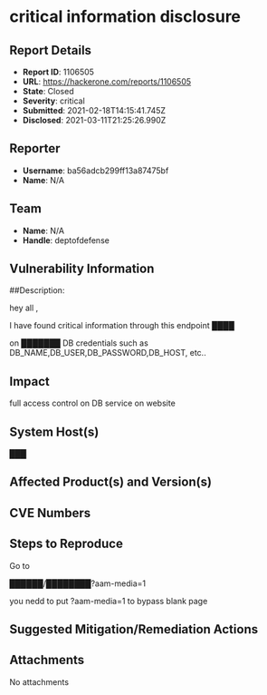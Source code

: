 # critical information disclosure

## Report Details
- **Report ID**: 1106505
- **URL**: https://hackerone.com/reports/1106505
- **State**: Closed
- **Severity**: critical
- **Submitted**: 2021-02-18T14:15:41.745Z
- **Disclosed**: 2021-03-11T21:25:26.990Z

## Reporter
- **Username**: ba56adcb299ff13a87475bf
- **Name**: N/A

## Team
- **Name**: N/A
- **Handle**: deptofdefense

## Vulnerability Information
##Description:

hey all ,

I have found critical information through this endpoint ████

on ███████  DB credentials such as DB_NAME,DB_USER,DB_PASSWORD,DB_HOST, etc..

## Impact

full access control on DB service on website

## System Host(s)
███

## Affected Product(s) and Version(s)


## CVE Numbers


## Steps to Reproduce
Go to 

██████/████████?aam-media=1

you nedd to put ?aam-media=1  to bypass blank page

## Suggested Mitigation/Remediation Actions




## Attachments
No attachments
